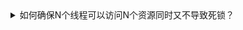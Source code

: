 
<details>
    <summary>
        如何确保N个线程可以访问N个资源同时又不导致死锁？
    </summary>

* 资源编号与按顺序访问：对所有资源进行唯一编号，并且线程总是按照升序请求资源。如果线程已持有 ID 为 2 的资源，然后又请求 ID 为 1 的资源，则该线程会被阻塞，直到它释放 ID 为 2 的资源。这种策略可以消除循环等待条件，从而避免死锁。
* 超时与重试：为资源请求设置超时时间。如果线程在预定时间内无法获得所需资源，它会释放其已经持有的所有资源，然后等待一段随机时间后重试。这种方式可以打破死锁的四个必要条件之一，从而避免死锁。
* 使用锁层次结构：锁层次结构是一种设计约定，它要求线程按照特定的顺序获取锁，从而避免循环等待。这种方式需要开发者对锁的使用有深入的理解和良好的纪律，但在大型系统中可能难以实现。
* 使用锁管理器：使用一种中央化的锁管理器，如分布式锁服务，这种服务可以在全局范围内对锁的获取进行排序和协调，以避免死锁。
* 减少锁的粒度：通过降低锁的粒度，可以减少线程之间的竞争。比如，使用细粒度的锁，只有需要访问一小部分数据的线程才会被阻塞，其他线程则可以继续执行。
* 使用尝试锁（TryLock）：Java 的 java.util.concurrent.locks 包提供了尝试锁（TryLock）的机制。线程可以使用 tryLock() 方法尝试获取锁，如果成功则立即返回 true，否则立即返回 false。这样，线程可以选择等待或者执行其他任务，从而降低死锁的可能性。
</details>
